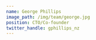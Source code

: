 ```yaml
---
name: George Phillips
image_path: /img/team/george.jpg
position: CTO/Co-founder
twitter_handle: gphillips_nz
---
```

